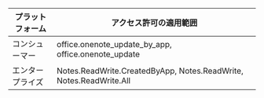 | プラットフォーム | アクセス許可の適用範囲 |
|------|------|
| コンシューマー | office.onenote_update_by_app, office.onenote_update |
| エンタープライズ | Notes.ReadWrite.CreatedByApp, Notes.ReadWrite, Notes.ReadWrite.All |  